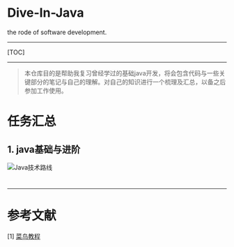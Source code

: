 # Dive-In-Java
the rode of software development.

---

[TOC]



---

> ​		本仓库目的是帮助我复习曾经学过的基础java开发，将会包含代码与一些关键部分的笔记与自己的理解。对自己的知识进行一个梳理及汇总，以备之后参加工作使用。





# 任务汇总

## 1. java基础与进阶



![Java技术路线](https://cdn.jsdelivr.net/gh/lizhangjie316/img/2020/20200725081514.jpg)

#  





---

# 参考文献

[1] [菜鸟教程](https://www.runoob.com/java/java-tutorial.html)

